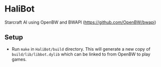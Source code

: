 # HaliBot
Starcraft AI using OpenBW and BWAPI (https://github.com/OpenBW/bwapi)

## Setup
- Run `make` in `HaliBot/build` directory.  This will generate a new copy of `build/lib/libbot.dylib` which can be linked to from OpenBW to play games.
